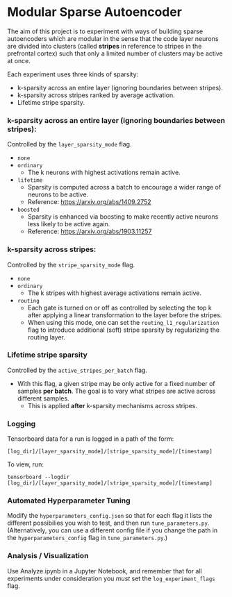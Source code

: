 # Modular Sparse Autoencoder
The aim of this project is to experiment with ways of building sparse autoencoders which are modular in the sense that the code layer neurons are divided into clusters (called **stripes** in reference to stripes in the prefrontal cortex) such that only a limited number of clusters may be active at once.

Each experiment uses three kinds of sparsity:
* k-sparsity across an entire layer (ignoring boundaries between stripes).
* k-sparsity across stripes ranked by average activation.
* Lifetime stripe sparsity.

### k-sparsity across an entire layer (ignoring boundaries between stripes):
Controlled by the `layer_sparsity_mode` flag.
* `none`
* `ordinary`
    -  The k neurons with highest activations remain active.
* `lifetime`
    -  Sparsity is computed across a batch to encourage a wider range of neurons to be active.
    -  Reference:  https://arxiv.org/abs/1409.2752
* `boosted`
    -  Sparsity is enhanced via boosting to make recently active neurons less likely to be active again.
    -  Reference:  https://arxiv.org/abs/1903.11257

### k-sparsity across stripes:
Controlled by the `stripe_sparsity_mode` flag.
* `none`
* `ordinary`
    -  The k stripes with highest average activations remain active.
* `routing`
    -  Each gate is turned on or off as controlled by selecting the top k after applying a linear transformation to the layer before the stripes.
    -  When using this mode, one can set the `routing_l1_regularization` flag to introduce additional (soft) stripe sparsity by regularizing the routing layer.

### Lifetime stripe sparsity
Controlled by the `active_stripes_per_batch` flag.
* With this flag, a given stripe may be only active for a fixed number of samples **per batch**. The goal is to vary what stripes are active across different samples.
    - This is applied **after** k-sparsity mechanisms across stripes.

### Logging
Tensorboard data for a run is logged in a path of the form:

```[log_dir]/[layer_sparsity_mode]/[stripe_sparsity_mode]/[timestamp]```

To view, run:

```tensorboard --logdir [log_dir]/[layer_sparsity_mode]/[stripe_sparsity_mode]/[timestamp]```

### Automated Hyperparameter Tuning
Modify the `hyperparameters_config.json` so that for each flag it lists the different possibilies you wish to test, and then run `tune_parameters.py`.
(Alternatively, you can use a different config file if you change the path in the `hyperparameters_config` flag in `tune_parameters.py`.)

### Analysis / Visualization
Use Analyze.ipynb in a Jupyter Notebook, and remember that for all experiments under consideration you *must* set the `log_experiment_flags` flag. 
